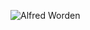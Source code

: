 ![Alfred Worden](https://en.wikipedia.org/wiki/Alfred_Worden#/media/File:Al_Worden_Apollo_15_CMP.jpg)
